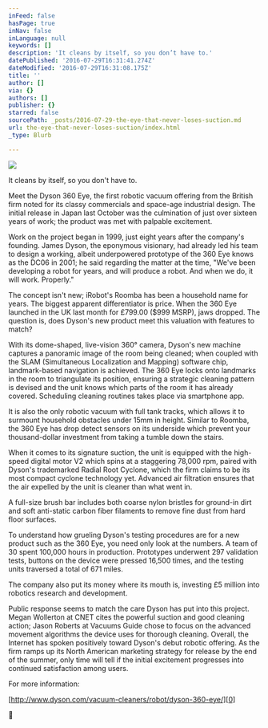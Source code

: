 ```yaml
---
inFeed: false
hasPage: true
inNav: false
inLanguage: null
keywords: []
description: 'It cleans by itself, so you don’t have to.'
datePublished: '2016-07-29T16:31:41.274Z'
dateModified: '2016-07-29T16:31:08.175Z'
title: ''
author: []
via: {}
authors: []
publisher: {}
starred: false
sourcePath: _posts/2016-07-29-the-eye-that-never-loses-suction.md
url: the-eye-that-never-loses-suction/index.html
_type: Blurb

---
```

![](https://the-grid-user-content.s3-us-west-2.amazonaws.com/08112444-b43b-4ae2-a57e-23d1df354330.png)

It cleans by itself, so you don't have to.

Meet the Dyson 360 Eye, the first robotic vacuum offering from the British firm noted for its classy commercials and space-age industrial design. The initial release in Japan last October was the culmination of just over sixteen years of work; the product was met with palpable excitement.

Work on the project began in 1999, just eight years after the company's founding. James Dyson, the eponymous visionary, had already led his team to design a working, albeit underpowered prototype of the 360 Eye knows as the DC06 in 2001; he said regarding the matter at the time, "We've been developing a robot for years, and will produce a robot. And when we do, it will work. Properly."

The concept isn't new; iRobot's Roomba has been a household name for years. The biggest apparent differentiator is price. When the 360 Eye launched in the UK last month for £799.00 ($999 MSRP), jaws dropped. The question is, does Dyson's new product meet this valuation with features to match?

With its dome-shaped, live-vision 360° camera, Dyson's new machine captures a panoramic image of the room being cleaned; when coupled with the SLAM (Simultaneous Localization and Mapping) software chip, landmark-based navigation is achieved. The 360 Eye locks onto landmarks in the room to triangulate its position, ensuring a strategic cleaning pattern is devised and the unit knows which parts of the room it has already covered. Scheduling cleaning routines takes place via smartphone app.

It is also the only robotic vacuum with full tank tracks,
which allows it to surmount household obstacles under 15mm in height. Similar
to Roomba, the 360 Eye has drop detect sensors on its underside which prevent your
thousand-dollar investment from taking a tumble down the stairs.

When it comes to its signature suction, the unit is equipped with the high-speed digital motor V2 which spins at a staggering 78,000 rpm, paired with Dyson's trademarked Radial Root Cyclone, which the firm claims to be its most compact cyclone technology yet. Advanced air filtration ensures that the air expelled by the unit is cleaner than what went in.

A full-size brush bar includes both coarse nylon bristles for ground-in dirt and soft anti-static carbon fiber filaments to remove fine dust from hard floor surfaces.

To understand how grueling Dyson's testing procedures are for a new product such as the 360 Eye, you need only look at the numbers. A team of 30 spent 100,000 hours in production. Prototypes underwent 297 validation tests, buttons on the device were pressed 16,500 times, and the testing units traversed a total of 671 miles.

The company also put its money where its mouth is, investing £5 million into robotics research and development.

Public response seems to match the care Dyson has put into this project. Megan Wollerton at CNET cites the powerful suction and good cleaning action; Jason Roberts at Vacuums Guide chose to focus on the advanced movement algorithms the device uses for thorough cleaning. Overall, the Internet has spoken positively toward Dyson's debut robotic offering. As the firm ramps up its North American marketing strategy for release by the end of the summer, only time will tell if the initial excitement progresses into continued satisfaction among users.

For more information:

[http://www.dyson.com/vacuum-cleaners/robot/dyson-360-eye/][0]



[0]: http://www.dyson.com/vacuum-cleaners/robot/dyson-360-eye/